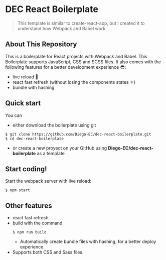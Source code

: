 # DEC React Boilerplate

> This template is similar to create-react-app, but I created it to understand how Webpack and Babel work.


## About This Repository
This is a boilerplate for React projects with Webpack and Babel. This Boilerplate supports JavaScript, CSS and SCSS files. It also comes with the following features for a better development experience 😎: 
* live reload 📡
* react fast refresh (without losing the components states ⚛️)
* bundle with hashing 


## Quick start
You can 
* either download the boilerplate using git
```
$ git clone https://github.com/Diego-EC/dec-react-boilerplate.git
$ cd dec-react-boilerplate
```
* or create a new proyect on your GitHub using **Diego-EC/dec-react-boilerplate** as a template


## Start coding!
Start the webpack server with live reload:
```
$ npm start
```

## Other features
* react fast refresh
* build with the command
    ```
    $ npm run build
    ```
    * Automatically create bundle files with hashing, for a better deploy experience.
* Supports both CSS and Sass files.
